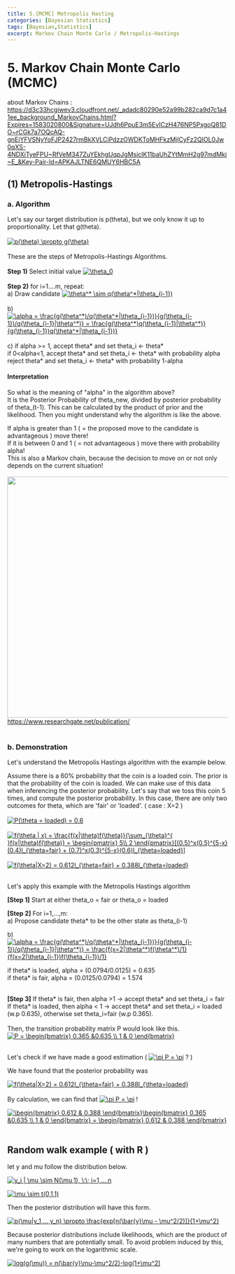 ```yaml
---
title: 5.[MCMC] Metropolis Hasting
categories: [Bayesian Statistics]
tags: [Bayesian,Statistics]
excerpt: Markov Chain Monte Carlo / Metropolis-Hastings
---
```


# 5. Markov Chain Monte Carlo (MCMC)
about Markov Chains : https://d3c33hcgiwev3.cloudfront.net/_adadc80290e52a99b282ca9d7c1a41ee_background_MarkovChains.html?Expires=1583020800&Signature=UJdh6PpuE3m5EvICzH476NP5PxgoQ81DO~rCGk7a7OQcAQ-gnEjYFVSNyYoFJP2427rmBkXVLCiPdzzOWDKToMHFkzMjICyFz2QIOL0Jw0qXS-4NDXiTyeFPU~RfVeM347ZuYEkhgUqpJgMsjclK11baUhZYtMmH2g97mdMki~E_&Key-Pair-Id=APKAJLTNE6QMUY6HBC5A

## (1) Metropolis-Hastings
### a. Algorithm
Let's say our target distribution is p(theta), but we only know it up to proportionality. Let that g(theta).
</br>
</br>
<a href="https://www.codecogs.com/eqnedit.php?latex=p(\theta)&space;\propto&space;g(\theta)" target="_blank"><img src="https://latex.codecogs.com/gif.latex?p(\theta)&space;\propto&space;g(\theta)" title="p(\theta) \propto g(\theta)" /></a>
</br>
</br>
These are the steps of Metropolis-Hastings Algorithms.
</br>
</br>
**Step 1)** Select initial value <a href="https://www.codecogs.com/eqnedit.php?latex=\theta_0" target="_blank"><img src="https://latex.codecogs.com/gif.latex?\theta_0" title="\theta_0" /></a>
</br>
</br>
**Step 2)** for i=1....m, repeat: </br>
a) Draw candidate <a href="https://www.codecogs.com/eqnedit.php?latex=\theta^*&space;\sim&space;q(\theta^*|\theta_{i-1})" target="_blank"><img src="https://latex.codecogs.com/gif.latex?\theta^*&space;\sim&space;q(\theta^*|\theta_{i-1})" title="\theta^* \sim q(\theta^*|\theta_{i-1})" /></a>
</br>
</br>
b) <a href="https://www.codecogs.com/eqnedit.php?latex=\alpha&space;=&space;\frac{g(\theta^*)/q(\theta^*|\theta_{i-1})}{g(\theta_{i-1})/q(\theta_{i-1}|\theta^*)}&space;=&space;\frac{g(\theta^*)q(\theta_{i-1}|\theta^*)}{g(\theta_{i-1})q(\theta^*|\theta_{i-1})}" target="_blank"><img src="https://latex.codecogs.com/gif.latex?\alpha&space;=&space;\frac{g(\theta^*)/q(\theta^*|\theta_{i-1})}{g(\theta_{i-1})/q(\theta_{i-1}|\theta^*)}&space;=&space;\frac{g(\theta^*)q(\theta_{i-1}|\theta^*)}{g(\theta_{i-1})q(\theta^*|\theta_{i-1})}" title="\alpha = \frac{g(\theta^*)/q(\theta^*|\theta_{i-1})}{g(\theta_{i-1})/q(\theta_{i-1}|\theta^*)} = \frac{g(\theta^*)q(\theta_{i-1}|\theta^*)}{g(\theta_{i-1})q(\theta^*|\theta_{i-1})}" /></a>
</br>
</br>
c) if alpha >= 1, accept theta* and set theta_i <- theta* </br>
   if 0<alpha<1, accept theta* and set theta_i <- theta* with probability alpha </br>
                 reject theta* and set theta_i <- theta* with probability 1-alpha
</br>

#### Interpretation
So what is the meaning of "alpha" in the algorithm above? </br>
It is the Posterior Probability of theta_new, divided by posterior probability of theta_(t-1). This can be calculated by the product of 
prior and the likelihood. Then you might understand why the algorithm is like the above.
</br>

If alpha is greater than 1 ( = the proposed move to the candidate is advantageous ) move there! </br>
If it is between 0 and 1 ( = not advantageous ) move there with probability alpha! </br>
This is also a Markov chain, because the decision to move on or not only depends on the current situation!
</br>
</br>
<img src="https://www.researchgate.net/publication/279248766/figure/fig8/AS:668369330126848@1536363074045/Illustration-of-Metropolis-Hastings-M-H-algorithm-explained-in-Figure-1.ppm" width="550" /> </br>
https://www.researchgate.net/publication/
</br>
</br>

### b. Demonstration
Let's understand the Metropolis Hastings algorithm with the example below. 
</br>

Assume there is a 60% probability that the coin is a loaded coin. The prior is that the probability of the coin is loaded. We can make use of this data when inferencing the posterior probability. Let's say that we toss this coin 5 times, and compute 
the posterior probability. In this case, there are only two outcomes for theta, which are 'fair' or 'loaded'. ( case : X=2 )
</br>
</br>
<a href="https://www.codecogs.com/eqnedit.php?latex=P(\theta&space;=&space;loaded)&space;=&space;0.6" target="_blank"><img src="https://latex.codecogs.com/gif.latex?P(\theta&space;=&space;loaded)&space;=&space;0.6" title="P(\theta = loaded) = 0.6" /></a>
</br>
</br>
<a href="https://www.codecogs.com/eqnedit.php?latex=f(\theta&space;|&space;x)&space;=&space;\frac{f(x|\theta)f(\theta)}{\sum_{\theta}^{&space;}f(x|\theta)f(\theta)}&space;=&space;\begin{pmatrix}&space;5\\&space;2&space;\end{pmatrix}[(0.5)^x(0.5)^{5-x}(0.4)I_{\theta=fair}&space;&plus;&space;(0.7)^x(0.3)^{5-x}(0.6)I_{\theta=loaded}]" target="_blank"><img src="https://latex.codecogs.com/gif.latex?f(\theta&space;|&space;x)&space;=&space;\frac{f(x|\theta)f(\theta)}{\sum_{\theta}^{&space;}f(x|\theta)f(\theta)}&space;=&space;\begin{pmatrix}&space;5\\&space;2&space;\end{pmatrix}[(0.5)^x(0.5)^{5-x}(0.4)I_{\theta=fair}&space;&plus;&space;(0.7)^x(0.3)^{5-x}(0.6)I_{\theta=loaded}]" title="f(\theta | x) = \frac{f(x|\theta)f(\theta)}{\sum_{\theta}^{ }f(x|\theta)f(\theta)} = \begin{pmatrix} 5\\ 2 \end{pmatrix}[(0.5)^x(0.5)^{5-x}(0.4)I_{\theta=fair} + (0.7)^x(0.3)^{5-x}(0.6)I_{\theta=loaded}]" /></a>
</br>
</br>
<a href="https://www.codecogs.com/eqnedit.php?latex=f(\theta|X=2)&space;=&space;0.612I_{\theta=fair}&space;&plus;&space;0.388I_{\theta=loaded}" target="_blank"><img src="https://latex.codecogs.com/gif.latex?f(\theta|X=2)&space;=&space;0.612I_{\theta=fair}&space;&plus;&space;0.388I_{\theta=loaded}" title="f(\theta|X=2) = 0.612I_{\theta=fair} + 0.388I_{\theta=loaded}" /></a>
</br>
</br>

Let's apply this example with the Metropolis Hastings algorithm
</br>

**[Step 1]** Start at either theta_o = fair or theta_o = loaded 
</br>

**[Step 2]** For i=1,...,m: </br>
a) Propose candidate theta* to be the other state as theta_(i-1)
</br>

b) <a href="https://www.codecogs.com/eqnedit.php?latex=\alpha&space;=&space;\frac{g(\theta^*)/q(\theta^*|\theta_{i-1})}{g(\theta_{i-1})/q(\theta_{i-1}|\theta^*)}&space;=&space;\frac{f(x=2|\theta^*)f(\theta^*)/1}{f(x=2|\theta_{i-1})f(\theta_{i-1})/1}" target="_blank"><img src="https://latex.codecogs.com/gif.latex?\alpha&space;=&space;\frac{g(\theta^*)/q(\theta^*|\theta_{i-1})}{g(\theta_{i-1})/q(\theta_{i-1}|\theta^*)}&space;=&space;\frac{f(x=2|\theta^*)f(\theta^*)/1}{f(x=2|\theta_{i-1})f(\theta_{i-1})/1}" title="\alpha = \frac{g(\theta^*)/q(\theta^*|\theta_{i-1})}{g(\theta_{i-1})/q(\theta_{i-1}|\theta^*)} = \frac{f(x=2|\theta^*)f(\theta^*)/1}{f(x=2|\theta_{i-1})f(\theta_{i-1})/1}" /></a>
</br>

if theta* is loaded, alpha = (0.0794/0.0125) = 0.635 </br>
if theta* is fair, alpha = (0.0125/0.0794) = 1.574 </br>
</br>

**[Step 3]**
If theta* is fair, then alpha >1 -> accept theta* and set theta_i = fair </br>
If theta* is loaded, then alpha < 1 -> accept theta* and set theta_i = loaded (w.p 0.635),  otherwise set theta_i=fair (w.p 0.365).</br>
</br>
Then, the transition probability matrix P would look like this.
</br>
<a href="https://www.codecogs.com/eqnedit.php?latex=P&space;=&space;\begin{bmatrix}&space;0.365&space;&0.635&space;\\&space;1&space;&&space;0&space;\end{bmatrix}" target="_blank"><img src="https://latex.codecogs.com/gif.latex?P&space;=&space;\begin{bmatrix}&space;0.365&space;&0.635&space;\\&space;1&space;&&space;0&space;\end{bmatrix}" title="P = \begin{bmatrix} 0.365 &0.635 \\ 1 & 0 \end{bmatrix}" /></a>
</br>
</br>

Let's check if we have made a good estimation ( <a href="https://www.codecogs.com/eqnedit.php?latex=\pi&space;P&space;=&space;\pi" target="_blank"><img src="https://latex.codecogs.com/gif.latex?\pi&space;P&space;=&space;\pi" title="\pi P = \pi" /></a> ? )
</br>

We have found that the posterior probability was 
</br>

<a href="https://www.codecogs.com/eqnedit.php?latex=f(\theta|X=2)&space;=&space;0.612I_{\theta=fair}&space;&plus;&space;0.388I_{\theta=loaded}" target="_blank"><img src="https://latex.codecogs.com/gif.latex?f(\theta|X=2)&space;=&space;0.612I_{\theta=fair}&space;&plus;&space;0.388I_{\theta=loaded}" title="f(\theta|X=2) = 0.612I_{\theta=fair} + 0.388I_{\theta=loaded}" /></a>
</br>
</br>
By calculation, we can find that <a href="https://www.codecogs.com/eqnedit.php?latex=\pi&space;P&space;=&space;\pi" target="_blank"><img src="https://latex.codecogs.com/gif.latex?\pi&space;P&space;=&space;\pi" title="\pi P = \pi" /></a> !
</br>

<a href="https://www.codecogs.com/eqnedit.php?latex=\begin{bmatrix}&space;0.612&space;&&space;0.388&space;\end{bmatrix}\begin{bmatrix}&space;0.365&space;&0.635&space;\\&space;1&space;&&space;0&space;\end{bmatrix}&space;=&space;\begin{bmatrix}&space;0.612&space;&&space;0.388&space;\end{bmatrix}" target="_blank"><img src="https://latex.codecogs.com/gif.latex?\begin{bmatrix}&space;0.612&space;&&space;0.388&space;\end{bmatrix}\begin{bmatrix}&space;0.365&space;&0.635&space;\\&space;1&space;&&space;0&space;\end{bmatrix}&space;=&space;\begin{bmatrix}&space;0.612&space;&&space;0.388&space;\end{bmatrix}" title="\begin{bmatrix} 0.612 & 0.388 \end{bmatrix}\begin{bmatrix} 0.365 &0.635 \\ 1 & 0 \end{bmatrix} = \begin{bmatrix} 0.612 & 0.388 \end{bmatrix}" /></a>
</br>
</br>

## Random walk example ( with R )
let y and mu follow the distribution below.
</br>

<a href="https://www.codecogs.com/eqnedit.php?latex=y_i&space;|&space;\mu&space;\sim&space;N(\mu,1),&space;\;\;&space;i=1,...,n" target="_blank"><img src="https://latex.codecogs.com/gif.latex?y_i&space;|&space;\mu&space;\sim&space;N(\mu,1),&space;\;\;&space;i=1,...,n" title="y_i | \mu \sim N(\mu,1), \;\; i=1,...,n" /></a>
</br>

<a href="https://www.codecogs.com/eqnedit.php?latex=\mu&space;\sim&space;t(0,1,1)" target="_blank"><img src="https://latex.codecogs.com/gif.latex?\mu&space;\sim&space;t(0,1,1)" title="\mu \sim t(0,1,1)" /></a>
</br>

Then the posterior distribution will have this form.
</br>

<a href="https://www.codecogs.com/eqnedit.php?latex=p(\mu|y_1,...,y_n)&space;\propto&space;\frac{exp[n(\bar{y}\mu&space;-&space;\mu^2/2)]}{1&plus;\mu^2}" target="_blank"><img src="https://latex.codecogs.com/gif.latex?p(\mu|y_1,...,y_n)&space;\propto&space;\frac{exp[n(\bar{y}\mu&space;-&space;\mu^2/2)]}{1&plus;\mu^2}" title="p(\mu|y_1,...,y_n) \propto \frac{exp[n(\bar{y}\mu - \mu^2/2)]}{1+\mu^2}" /></a>
</br>

Because posterior distributions include likelihoods, which are the product of many numbers that are potentially small. To avoid problem induced by this, we're going to work on the logarithmic scale.
</br>

<a href="https://www.codecogs.com/eqnedit.php?latex=log(g(\mu))&space;=&space;n(\bar{y}\mu-\mu^2/2)-log(1&plus;\mu^2)" target="_blank"><img src="https://latex.codecogs.com/gif.latex?log(g(\mu))&space;=&space;n(\bar{y}\mu-\mu^2/2)-log(1&plus;\mu^2)" title="log(g(\mu)) = n(\bar{y}\mu-\mu^2/2)-log(1+\mu^2)" /></a>
